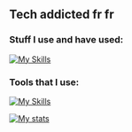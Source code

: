 ## Tech addicted fr fr

### Stuff I use and have used:
[![My Skills](https://skillicons.dev/icons?i=html,css,js,ts,react,tailwind,bootstrap,sass,mongodb,py,c&perline=11)](https://skillicons.dev)

### Tools that I use:
[![My Skills](https://skillicons.dev/icons?i=linux,arduino,git,github,pr,figma,notion,vscode&perline=8)](https://skillicons.dev)

[![My stats](https://github-readme-stats.vercel.app/api?username=theonlyoneferkk&theme=dark)](https://github.com/anuraghazra/github-readme-stats)

